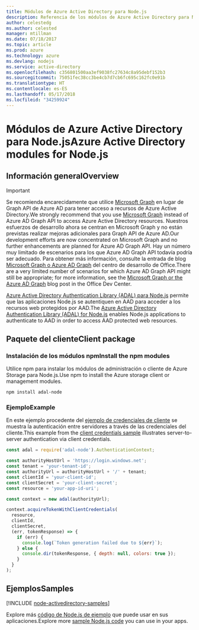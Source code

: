 ```yaml
---
title: Módulos de Azure Active Directory para Node.js
description: Referencia de los módulos de Azure Active Directory para Node.js
author: celestedg
ms.author: celested
manager: mtillman
ms.date: 07/18/2017
ms.topic: article
ms.prod: azure
ms.technology: azure
ms.devlang: nodejs
ms.service: active-directory
ms.openlocfilehash: c356801500aa3ef9038fc27634c8a95debf152b3
ms.sourcegitcommit: 75051fec38cc3be4cb7d7cb6fc695c162fc0e91b
ms.translationtype: HT
ms.contentlocale: es-ES
ms.lasthandoff: 05/17/2018
ms.locfileid: "34259924"
---
```

# <a name="azure-active-directory-modules-for-nodejs"></a><span data-ttu-id="f0b90-103">Módulos de Azure Active Directory para Node.js</span><span class="sxs-lookup"><span data-stu-id="f0b90-103">Azure Active Directory modules for Node.js</span></span>

## <a name="overview"></a><span data-ttu-id="f0b90-104">Información general</span><span class="sxs-lookup"><span data-stu-id="f0b90-104">Overview</span></span>

> [!IMPORTANT]
> <span data-ttu-id="f0b90-105">Se recomienda encarecidamente que utilice [Microsoft Graph](https://graph.microsoft.io/) en lugar de Graph API de Azure AD para tener acceso a recursos de Azure Active Directory.</span><span class="sxs-lookup"><span data-stu-id="f0b90-105">We strongly recommend that you use [Microsoft Graph](https://graph.microsoft.io/) instead of Azure AD Graph API to access Azure Active Directory resources.</span></span> <span data-ttu-id="f0b90-106">Nuestros esfuerzos de desarrollo ahora se centran en Microsoft Graph y no están previstas realizar mejoras adicionales para Graph API de Azure AD.</span><span class="sxs-lookup"><span data-stu-id="f0b90-106">Our development efforts are now concentrated on Microsoft Graph and no further enhancements are planned for Azure AD Graph API.</span></span> <span data-ttu-id="f0b90-107">Hay un número muy limitado de escenarios para los que Azure AD Graph API todavía podría ser adecuado. Para obtener más información, consulte la entrada de blog [Microsoft Graph o Azure AD Graph](https://dev.office.com/blogs/microsoft-graph-or-azure-ad-graph) del centro de desarrollo de Office.</span><span class="sxs-lookup"><span data-stu-id="f0b90-107">There are a very limited number of scenarios for which Azure AD Graph API might still be appropriate; for more information, see the [Microsoft Graph or the Azure AD Graph](https://dev.office.com/blogs/microsoft-graph-or-azure-ad-graph) blog post in the Office Dev Center.</span></span>

<span data-ttu-id="f0b90-108">[Azure Active Directory Authentication Library (ADAL) para Node.js](https://www.npmjs.com/package/adal-node) permite que las aplicaciones Node.js se autentiquen en AAD para acceder a los recursos web protegidos por AAD.</span><span class="sxs-lookup"><span data-stu-id="f0b90-108">The [Azure Active Directory Authentication Library (ADAL) for Node.js](https://www.npmjs.com/package/adal-node) enables Node.js applications to authenticate to AAD in order to access AAD protected web resources.</span></span>

## <a name="client-package"></a><span data-ttu-id="f0b90-109">Paquete del cliente</span><span class="sxs-lookup"><span data-stu-id="f0b90-109">Client package</span></span>

### <a name="install-the-npm-modules"></a><span data-ttu-id="f0b90-110">Instalación de los módulos npm</span><span class="sxs-lookup"><span data-stu-id="f0b90-110">Install the npm modules</span></span>

<span data-ttu-id="f0b90-111">Utilice npm para instalar los módulos de administración o cliente de Azure Storage para Node.js.</span><span class="sxs-lookup"><span data-stu-id="f0b90-111">Use npm to install the Azure storage client or management modules.</span></span>

```bash
npm install adal-node
```   

### <a name="example"></a><span data-ttu-id="f0b90-112">Ejemplo</span><span class="sxs-lookup"><span data-stu-id="f0b90-112">Example</span></span>

<span data-ttu-id="f0b90-113">En este ejemplo procedente del [ejemplo de credenciales de cliente](https://github.com/MSOpenTech/azure-activedirectory-library-for-nodejs/blob/master/sample/client-credentials-sample.js) se muestra la autenticación entre servidores a través de las credenciales del cliente.</span><span class="sxs-lookup"><span data-stu-id="f0b90-113">This example from the [client credentials sample](https://github.com/MSOpenTech/azure-activedirectory-library-for-nodejs/blob/master/sample/client-credentials-sample.js) illustrates server-to-server authentication via client credentials.</span></span>

```javascript
const adal = require('adal-node').AuthenticationContext;

const authorityHostUrl = 'https://login.windows.net';
const tenant = 'your-tenant-id';
const authorityUrl = authorityHostUrl + '/' + tenant;
const clientId = 'your-client-id';
const clientSecret = 'your-client-secret';
const resource = 'your-app-id-uri';

const context = new adal(authorityUrl);

context.acquireTokenWithClientCredentials(
  resource,
  clientId,
  clientSecret,
  (err, tokenResponse) => {
    if (err) {
      console.log(`Token generation failed due to ${err}`);
    } else {
      console.dir(tokenResponse, { depth: null, colors: true });
    }
  }
);
```

## <a name="samples"></a><span data-ttu-id="f0b90-114">Ejemplos</span><span class="sxs-lookup"><span data-stu-id="f0b90-114">Samples</span></span>

[!INCLUDE [node-activedirectory-samples](../docs-ref-conceptual/includes/activedirectory-samples.md)]

<span data-ttu-id="f0b90-115">Explore más [código de Node.js de ejemplo](https://azure.microsoft.com/resources/samples/?platform=nodejs) que puede usar en sus aplicaciones.</span><span class="sxs-lookup"><span data-stu-id="f0b90-115">Explore more [sample Node.js code](https://azure.microsoft.com/resources/samples/?platform=nodejs) you can use in your apps.</span></span>
